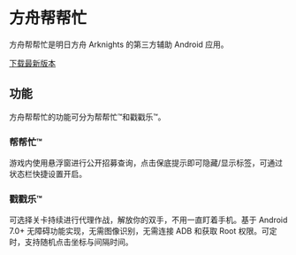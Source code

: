 # 方舟帮帮忙
方舟帮帮忙是明日方舟 Arknights 的第三方辅助 Android 应用。

[下载最新版本](https://github.com/IcebemAst/ArknightsTap/releases/latest)

## 功能
方舟帮帮忙的功能可分为帮帮忙™和戳戳乐™。

### 帮帮忙™
游戏内使用悬浮窗进行公开招募查询，点击保底提示即可隐藏/显示标签，可通过状态栏快捷设置开启。

### 戳戳乐™
可选择关卡持续进行代理作战，解放你的双手，不用一直盯着手机。基于 Android 7.0+ 无障碍功能实现，无需图像识别，无需连接 ADB 和获取 Root 权限。可定时，支持随机点击坐标与间隔时间。